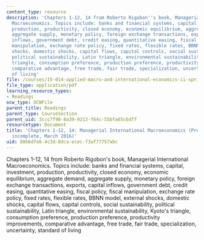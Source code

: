 ```yaml
---
content_type: resource
description: 'Chapters 1-12, 14 from Roberto Rigobon''s book, Managerial International
  Macroeconomics. Topics include: banks and financial systems, capital, investment,
  production, productivity, closed economy, economic equilibrium, aggregate demand,
  aggregate supply, monetary policy, foreign exchange transactions, exports, capital
  inflows, government debt, credit easing, quantitative easing, fiscal policy, fiscal
  manipulation, exchange rate policy, fixed rates, flexible rates, BBNN model, external
  shocks, domestic shocks, capital flows, capital controls, social sustainability,
  political sustainability, Latin triangle, environmental sustainability, Kyoto''s
  triangle, consumption preference, production preference, productivity improvements,
  comparative advantage, free trade, fair trade, specialization, uncertainty, standard
  of living'
file: /courses/15-014-applied-macro-and-international-economics-ii-spring-2016/88b6dfe64c3d8dcaececf3af77757abc_MIT15_014S16_Chap1-12and14.pdf
file_type: application/pdf
learning_resource_types:
- Readings
ocw_type: OCWFile
parent_title: Readings
parent_type: CourseSection
parent_uid: 3ccc7f98-8a39-9213-f64c-55bfa65c6dff
resourcetype: Document
title: 'Chapters 1-12, 14: Managerial International Macroeconomics (Preliminary and
  incomplete, March 2016)'
uid: 88b6dfe6-4c3d-8dca-ecec-f3af77757abc
---
```

Chapters 1-12, 14 from Roberto Rigobon's book, Managerial International Macroeconomics. Topics include: banks and financial systems, capital, investment, production, productivity, closed economy, economic equilibrium, aggregate demand, aggregate supply, monetary policy, foreign exchange transactions, exports, capital inflows, government debt, credit easing, quantitative easing, fiscal policy, fiscal manipulation, exchange rate policy, fixed rates, flexible rates, BBNN model, external shocks, domestic shocks, capital flows, capital controls, social sustainability, political sustainability, Latin triangle, environmental sustainability, Kyoto's triangle, consumption preference, production preference, productivity improvements, comparative advantage, free trade, fair trade, specialization, uncertainty, standard of living

